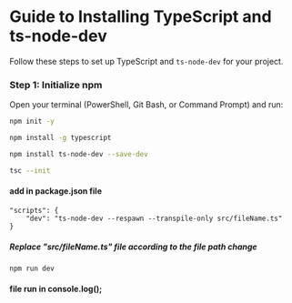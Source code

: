 # Guide to Installing TypeScript and ts-node-dev

Follow these steps to set up TypeScript and `ts-node-dev` for your project.

### Step 1: Initialize npm
Open your terminal (PowerShell, Git Bash, or Command Prompt) and run:
```bash
npm init -y
```
```bash
npm install -g typescript
```
```bash
npm install ts-node-dev --save-dev
```
```bash
tsc --init
```
####  add in package.json file
```
"scripts": {
    "dev": "ts-node-dev --respawn --transpile-only src/fileName.ts"
}
```
#####  Replace "src/fileName.ts" file according to the file path change
```bash
npm run dev
```
#### file run in console.log();

